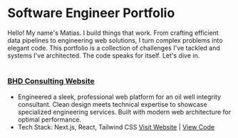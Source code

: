 # Software Engineer Portfolio
Hello! My name's Matias. I build things that work. From crafting efficient data pipelines to engineering web solutions, I turn complex problems into elegant code. This portfolio is a collection of challenges I've tackled and systems I've architected.
The code speaks for itself. Let's dive in.
#
### [BHD Consulting Website](https://github.com/l3miage-freundgm/DHBConsulting-website)
- Engineered a sleek, professional web platform for an oil well integrity consultant. Clean design meets technical expertise to showcase specialized engineering services. Built with modern web architecture for optimal performance.
- Tech Stack: Next.js, React, Tailwind CSS
[Visit Website](https://bhd-consulting-website.vercel.app/) | [View Code](https://github.com/l3miage-freundgm/DHBConsulting-website)
